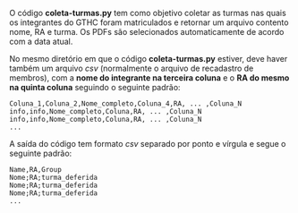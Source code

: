 O código **coleta-turmas.py** tem como objetivo coletar as turmas nas quais os integrantes do GTHC foram matriculados e retornar um arquivo contento nome, RA e turma. Os PDFs são selecionados automaticamente de acordo com a data atual.



No mesmo diretório em que o código **coleta-turmas.py** estiver, deve haver também um arquivo *csv* (normalmente o arquivo de recadastro de membros), com a **nome do integrante na terceira coluna** e o **RA do mesmo na quinta coluna** seguindo o seguinte padrão:

```
Coluna_1,Coluna_2,Nome_completo,Coluna_4,RA, ... ,Coluna_N
info,info,Nome_completo,Coluna,RA, ... ,Coluna_N
info,info,Nome_completo,Coluna,RA, ... ,Coluna_N
...
```

A saída do código tem formato *csv* separado por ponto e vírgula e segue o seguinte padrão:

```
Name,RA,Group
Nome;RA;turma_deferida
Nome;RA;turma_deferida
Nome;RA;turma_deferida
...
```